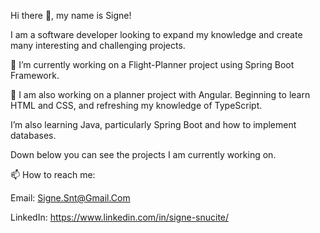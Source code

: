 Hi there 👋, my name is Signe!

I am a software developer looking to expand my knowledge and create many interesting and challenging projects.

🔭 I’m currently working on a Flight-Planner project using Spring Boot Framework.
    
🌱 I am also working on a planner project with Angular. Beginning to learn HTML and CSS, and refreshing my knowledge of TypeScript.

   I’m also learning Java, particularly Spring Boot and how to implement databases. 

Down below you can see the projects I am currently working on. 

📫 How to reach me: 

Email: Signe.Snt@Gmail.Com

LinkedIn: https://www.linkedin.com/in/signe-snucite/



